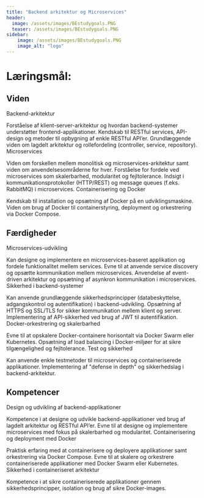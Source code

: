 ```yaml
---
title: "Backend arkitektur og Microservices"
header:
  image: /assets/images/BEstudygoals.PNG
  teaser: /assets/images/BEstudygoals.PNG
sidebar:
    image: /assets/images/BEstudygoals.PNG
    image_alt: "logo"
---
```


<h1>Læringsmål: </h1>

<h2>Viden</h2>
Backend-arkitektur

Forståelse af klient-server-arkitektur og hvordan backend-systemer understøtter frontend-applikationer.
Kendskab til RESTful services, API-design og metoder til opbygning af enkle RESTful API’er.
Grundlæggende viden om lagdelt arkitektur og rollefordeling (controller, service, repository).
Microservices

Viden om forskellen mellem monolitisk og microservices-arkitektur samt viden om anvendelsesområderne for hver.
Forståelse for fordele ved microservices som skalerbarhed, modularitet og fejltolerance.
Indsigt i kommunikationsprotokoller (HTTP/REST) og message queues (f.eks. RabbitMQ) i microservices.
Containerisering og Docker

Kendskab til installation og opsætning af Docker på en udviklingsmaskine.
Viden om brug af Docker til containerstyring, deployment og orkestrering via Docker Compose.

<h2>Færdigheder</h2>
Microservices-udvikling

Kan designe og implementere en microservices-baseret applikation og fordele funktionalitet mellem services.
Evne til at anvende service discovery og opsætte kommunikation mellem microservices.
Anvendelse af event-driven arkitektur og opsætning af asynkron kommunikation i microservices.
Sikkerhed i backend-systemer

Kan anvende grundlæggende sikkerhedsprincipper (databeskyttelse, adgangskontrol og autentifikation) i backend-udvikling.
Opsætning af HTTPS og SSL/TLS for sikker kommunikation mellem klient og server.
Implementering af API-sikkerhed ved brug af JWT til autentifikation.
Docker-orkestrering og skalerbarhed

Evne til at opskalere Docker-containere horisontalt via Docker Swarm eller Kubernetes.
Opsætning af load balancing i Docker-miljøer for at sikre tilgængelighed og fejltolerance.
Test og sikkerhed

Kan anvende enkle testmetoder til microservices og containeriserede applikationer.
Implementering af "defense in depth" og sikkerhedslag i backend-arkitektur.

<h2>Kompetencer</h2>
Design og udvikling af backend-applikationer

Kompetence i at designe og udvikle backend-applikationer ved brug af lagdelt arkitektur og RESTful API’er.
Evne til at designe og implementere microservices med fokus på skalerbarhed og modularitet.
Containerisering og deployment med Docker

Praktisk erfaring med at containerisere og deployere applikationer samt orkestrering via Docker Compose.
Evne til at skalere og orkestrere containeriserede applikationer med Docker Swarm eller Kubernetes.
Sikkerhed i containeriseret arkitektur

Kompetence i at sikre containeriserede applikationer gennem sikkerhedsprincipper, isolation og brug af sikre Docker-images.

